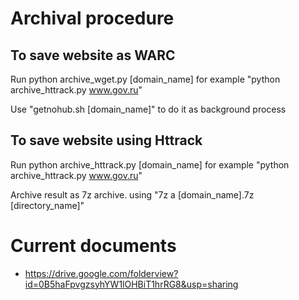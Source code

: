 # Archival procedure

## To save website as WARC
Run python archive_wget.py [domain_name] for example "python archive_httrack.py www.gov.ru"

Use "getnohub.sh [domain_name]" to do it as background process

## To save website using Httrack
Run python archive_httrack.py [domain_name] for example "python archive_httrack.py www.gov.ru"

Archive result as 7z archive. using "7z a [domain_name].7z [directory_name]"


# Current documents
* https://drive.google.com/folderview?id=0B5haFpvgzsyhYW1lOHBiT1hrRG8&usp=sharing


